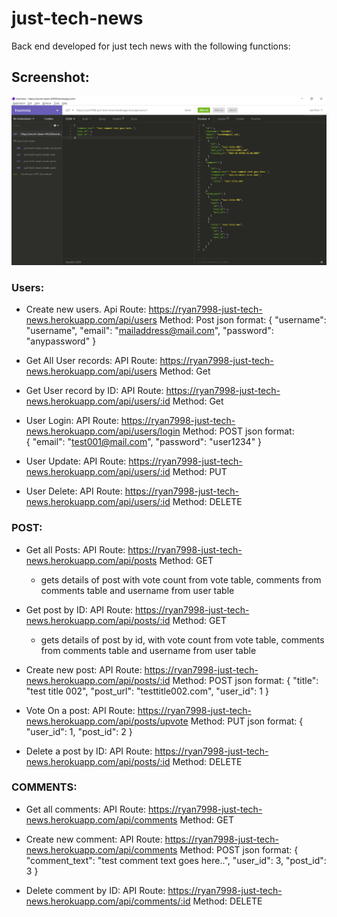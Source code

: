 # just-tech-news

Back end developed for just tech news with the following functions:

## Screenshot:
![](src/screenshot.png)

### Users:

- Create new users. 
    Api Route: https://ryan7998-just-tech-news.herokuapp.com/api/users
    Method: Post
    json format:  {
	 "username": "username",
	 "email": "mailaddress@mail.com",
	 "password": "anypassword"
    }

- Get All User records: 
    API Route: https://ryan7998-just-tech-news.herokuapp.com/api/users
    Method: Get

- Get User record by ID:
    API Route: https://ryan7998-just-tech-news.herokuapp.com/api/users/:id
    Method: Get

- User Login:
    API Route: https://ryan7998-just-tech-news.herokuapp.com/api/users/login
    Method: POST
    json format:  
    {
		"email": "test001@mail.com",
	 	"password": "user1234"
    }
- User Update:
    API Route: https://ryan7998-just-tech-news.herokuapp.com/api/users/:id
    Method: PUT

- User Delete:
    API Route: https://ryan7998-just-tech-news.herokuapp.com/api/users/:id
    Method: DELETE


### POST:

- Get all Posts:
    API Route: https://ryan7998-just-tech-news.herokuapp.com/api/posts
    Method: GET
    - gets details of post with vote count from vote table, comments from comments table and username from user table

- Get post by ID:
    API Route: https://ryan7998-just-tech-news.herokuapp.com/api/posts/:id
    Method: GET
    - gets details of post by id, with vote count from vote table, comments from comments table and username from user table

- Create new post:
    API Route: https://ryan7998-just-tech-news.herokuapp.com/api/posts/:id
    Method: POST
    json format:
     {
        "title": "test title 002",
        "post_url": "testtitle002.com",
        "user_id": 1
    }

- Vote On a post:
    API Route: https://ryan7998-just-tech-news.herokuapp.com/api/posts/upvote
    Method: PUT
    json format:
    {
        "user_id": 1,
        "post_id": 2
    }

- Delete a post by ID:
    API Route: https://ryan7998-just-tech-news.herokuapp.com/api/posts/:id
    Method: DELETE


### COMMENTS:

- Get all comments:
    API Route: https://ryan7998-just-tech-news.herokuapp.com/api/comments
    Method: GET

- Create new comment:
    API Route: https://ryan7998-just-tech-news.herokuapp.com/api/comments
    Method: POST
    json format:
    {
        "comment_text": "test comment text goes here..",
        "user_id": 3,
        "post_id": 3
    }

- Delete comment by ID:
    API Route: https://ryan7998-just-tech-news.herokuapp.com/api/comments/:id
    Method: DELETE


